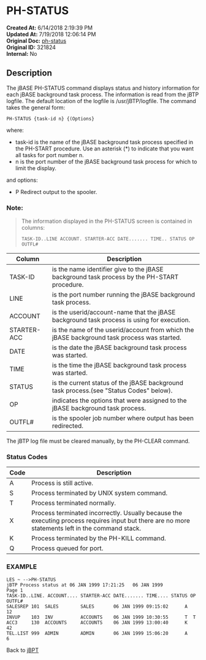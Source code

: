 # PH-STATUS

**Created At:** 6/14/2018 2:19:39 PM  
**Updated At:** 7/19/2018 12:06:14 PM  
**Original Doc:** [ph-status](https://docs.jbase.com/46465-background-processing/ph-status)  
**Original ID:** 321824  
**Internal:** No  


## Description 

The jBASE PH-STATUS command displays status and history information for each jBASE background task process. The information is read from the jBTP logfile. The default location of the logfile is /usr/jBTP/logfile. The command takes the general form:

```
PH-STATUS {task-id n} {(Options}
```

where:

- task-id is the name of the jBASE background task process specified in the PH-START procedure. Use an asterisk (\*) to indicate that you want all tasks for port number n.
- n is the port number of the jBASE background task process for which to limit the display.


and options:

- P Redirect output to the spooler.




### Note: 


> The information displayed in the PH-STATUS screen is contained in columns:
> 
> ```
> TASK-ID..LINE ACCOUNT. STARTER-ACC DATE....... TIME.. STATUS OP OUTFL#
> ```



| Column<br> | Description<br> |
| --- | --- |
| TASK-ID<br> | is the name identifier give to the jBASE background task process by the PH-START procedure.<br> |
| LINE<br> | is the port number running the jBASE background task process.<br> |
| ACCOUNT<br> | is the userid/account-name that the jBASE background task process is using for execution.<br> |
| STARTER-ACC<br> | is the name of the userid/account from which the jBASE background task process was started.<br> |
| DATE<br> | is the date the jBASE background task process was started.<br> |
| TIME<br> | is the time the jBASE background task process was started.<br> |
| STATUS<br> | is the current status of the jBASE background task process.(see "Status Codes" below).<br> |
| OP<br> | indicates the options that were assigned to the jBASE background task process.<br> |
| OUTFL#<br> | is the spooler job number where output has been redirected.<br> |


The jBTP log file must be cleared manually, by the PH-CLEAR command.



### Status Codes 


| Code<br> | Description<br> |
| --- | --- |
| A<br> | Process is still active.<br> |
| S<br> | Process terminated by UNIX system command.<br> |
| T<br> | Process terminated normally.<br> |
| X<br> | Process terminated incorrectly. Usually because the executing process requires input but there are no more statements left in the command stack.<br> |
| K<br> | Process terminated by the PH-KILL command.<br> |
| Q<br> | Process queued for port.<br> |




### EXAMPLE

```
LES ~ -->PH-STATUS
jBTP Process status at 06 JAN 1999 17:21:25   06 JAN 1999            Page 1
TASK-ID..LINE. ACCOUNT.... STARTER-ACC DATE....... TIME.... STATUS OP OUTFL#
SALESREP 101  SALES        SALES       06 JAN 1999 09:15:02      A        12
INVUP    103  INV          ACCOUNTS    06 JAN 1999 10:30:55      T  T
ACC3     130  ACCOUNTS     ACCOUNTS    06 JAN 1999 13:00:40      K        42
TEL.LIST 999  ADMIN        ADMIN       06 JAN 1999 15:06:20      A         6
```



Back to [jBPT](./../jbtp)
